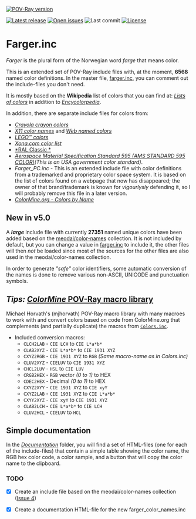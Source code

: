 [![POV-Ray version](https://img.shields.io/badge/POV--Ray-3.8-blue?style=plastic)](https://www.povray.org/)

[![Latest release](https://badgen.net/github/release/SvenErik1968/Farger.inc)](https://github.com/SvenErik1968/Farger.inc/releases)
[![Open issues](https://badgen.net/github/open-issues//SvenErik1968/Farger.inc)](https://github.com/SvenErik1968/Farger.inc/issues)
![Last commit](https://badgen.net/github/last-commit/SvenErik1968/Farger.inc)
[![License](https://badgen.net/github/license/SvenErik1968/Farger.inc)](https://github.com/SvenErik1968/Farger.inc/blob/master/LICENSE)

# Farger.inc
*Farger* is the plural form of the Norwegian word *farge* that means color.

This is an extended set of POV-Ray include files with, at the moment, **6568** named color definitions. In the master file, [farger.inc](./farger.inc), you can comment out the include-files you don't need.

It is mostly based on the **Wikipedia** list of colors that you can find at: [*Lists of colors*](http://en.wikipedia.org/wiki/List_of_colors) in addition to [*Encycolorpedia*](https://encycolorpedia.com/named).

In addition, there are separate include files for colors from:

- [*Crayola crayon colors*](https://en.wikipedia.org/wiki/List_of_Crayola_crayon_colors)
- [*X11 color names*](https://en.wikipedia.org/wiki/X11_color_names) and [*Web named colors*](https://en.wikipedia.org/wiki/Web_colors)
- [*LEGO™ colors*](http://www.peeron.com/cgi-bin/invcgis/colorguide.cgi)
- [*Xona.com color list*](http://xona.com/misc/colorlist/)
- [*RAL Classic *](https://en.wikipedia.org/wiki/List_of_RAL_colors#Overview)
- [*Aerospace Material Specification Standard 595 (AMS STANDARD 595 COLOR)*](http://www.federalstandardcolor.com/)_(This is an USA government color standard)_.
- *Farger_PC.inc* - This is an extended include file with color definitions from a trademarked and proprietary color space system. It is based on the list of colors found on a webpage that now has disappeared; the owner of that brand/trademark is known for _vigourlysly_ defending it, so I will probably remove this file in a later version.
- [*ColorMine.org - Colors by Name*](http://colormine.org/colors-by-name)

## New in v5.0
A **_large_** include file with currently **27351** named unique colors have been added based on the [meodai/color-names](https://github.com/meodai/color-names) collection. It is not included by default, but you can change a value in [farger.inc](./farger.inc) to include it, the other files will then _not_ be loaded since most of the sources for the other files are also used in the meodai/color-names collection.

In order to generate _"safe"_ color identifiers, some automatic conversion of the names is done to remove various non-ASCII, UNICODE and punctuation symbols.

## _Tips:_ [*ColorMine* POV-Ray macro library](https://github.com/mjhorvath/ColorMine) ##
Michael Horvath's (mjhorvath) POV-Ray macro library with many macroes to work with and convert colors based on code from ColorMine.org that complements (and partially duplicate) the macros from [`Colors.inc`](https://github.com/POV-Ray/povray/blob/master/distribution/include/colors.inc).
- Included conversion macros:
    - `CLCH2LAB` - `CIE LCH` to `CIE L*a*b*`
    - `CLAB2XYZ` - `CIE L*a*b*` to `CIE 1931 XYZ`
    - `CXYZ2RGB` - `CIE 1931 XYZ` to `RGB` _(Same macro-name as in Colors.inc)_
    - `CLUV2XYZ` - `CIELUV` to `CIE 1931 XYZ`
    - `CHCL2LUV` - `HSL` to `CIE LUV`
    - `CRGB2HEX` - `RGB` vector _(0 to 1)_ to HEX
    - `CDEC2HEX` - Decimal _(0 to 1)_ to HEX
    - `CXYZ2XYY` - `CIE 1931 XYZ` to `CIE xyY`
    - `CXYZ2LAB` - `CIE 1931 XYZ` to `CIE L*a*b*`
    - `CXYY2XYZ` - `CIE xyY` to `CIE 1931 XYZ`
    - `CLAB2LCH` - `CIE L*a*b*` to `CIE LCH`
    - `CLUV2HCL` - `CIELUV` to `HCL`


## Simple documentation
In the [_Documentation_](./Documentation/) folder, you will find a set of HTML-files (one for each of the include-files) that contain a simple table showing the color name, the RGB hex color code, a color sample, and a button that will copy the color name to the clipboard.

### TODO
- [X] Create an include file based on the meodai/color-names collection ([Issue 4](https://github.com/SvenErik1968/Farger.inc/issues/4#issue-716782026))
- [X] Create a documentation HTML-file for the new farger_color_names.inc
 
